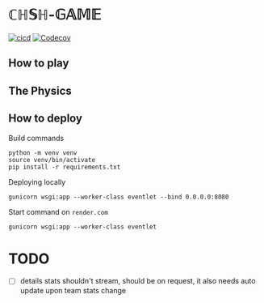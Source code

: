 # $\mathbb{CHSH}\text{-}\mathbb{GAME}$
[![cicd](https://img.shields.io/github/actions/workflow/status/TonyXTYan/CHSH-Game/python-tests.yml?label=ci%20cd&logo=githubactions&logoColor=white)](https://github.com/TonyXTYan/CHSH-Game/actions/workflows/python-tests.yml)
[![Codecov](https://img.shields.io/codecov/c/github/TonyXTYan/CHSH-Game?token=4A0LZVD95V&logo=codecov&logoColor=white)](https://app.codecov.io/gh/TonyXTYan/CHSH-Game/)


## How to play 


## The Physics


## How to deploy

Build commands
```
python -m venv venv
source venv/bin/activate
pip install -r requirements.txt
```

Deploying locally
```
gunicorn wsgi:app --worker-class eventlet --bind 0.0.0.0:8080
```


Start command on `render.com`
```
gunicorn wsgi:app --worker-class eventlet
```


# TODO
- [ ] details stats shouldn't stream, should be on request, it also needs auto update upon team stats change

